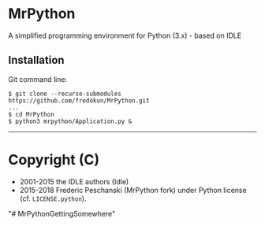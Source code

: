 # MrPython

A simplified programming environment for Python (3.x) - based on IDLE

## Installation

Git command line:

```
$ git clone --recurse-submodules https://github.com/fredokun/MrPython.git
...
$ cd MrPython
$ python3 mrpython/Application.py &
```


----

Copyright (C)
=============

  - 2001-2015 the IDLE authors (Idle)
  - 2015-2018 Frederic Peschanski (MrPython fork)
          under Python license (cf. `LICENSE.python`).


"# MrPythonGettingSomewhere" 
